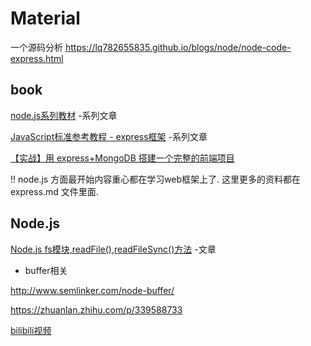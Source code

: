 
# Material

一个源码分析  https://lq782655835.github.io/blogs/node/node-code-express.html

## book
[node.js系列教材](https://how2j.cn/k/nodejs/nodejs-start/1760.html) -系列文章

[JavaScript标准参考教程 - express框架](https://javascript.ruanyifeng.com/nodejs/express.html) -系列文章

[【实战】用 express+MongoDB 搭建一个完整的前端项目](https://segmentfault.com/a/1190000015866331)

!! node.js 方面最开始内容重心都在学习web框架上了. 这里更多的资料都在 express.md 文件里面.


## Node.js

[Node.js fs模块,readFile(),readFileSync()方法](https://www.jianshu.com/p/117f12a72abd) -文章

+ buffer相关

http://www.semlinker.com/node-buffer/

https://zhuanlan.zhihu.com/p/339588733

[bilibili视频](https://www.bilibili.com/video/BV13Y4y1B7ys/?spm_id_from=333.788&vd_source=d91978ae5c46d3cddb533eb8dfa0a7bb)

